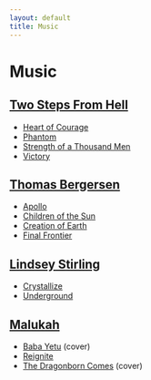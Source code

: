 ```yaml
---
layout: default
title: Music
---
```

# Music

## [Two Steps From Hell](https://www.twostepsfromhell.com/)
- [Heart of Courage](https://www.youtube.com/watch?v=K2iC1aCPbKA)
- [Phantom](hhttps://www.youtube.com/watch?v=79ILqbLye0s)
- [Strength of a Thousand Men](https://www.youtube.com/watch?v=jIxas0a-KgM)
- [Victory](https://www.youtube.com/watch?v=hKRUPYrAQoE)

## [Thomas Bergersen](https://www.thomasbergersen.com/)
- [Apollo](https://www.youtube.com/watch?v=M4df3XbJ8iw)
- [Children of the Sun](https://www.youtube.com/watch?v=jTpeEbMYk5M)
- [Creation of Earth](https://www.youtube.com/watch?v=aIDrEvJ8zq8)
- [Final Frontier](https://www.youtube.com/watch?v=BAzCf0ascW8)

## [Lindsey Stirling](https://www.lindseystirling.com/)
- [Crystallize](https://www.youtube.com/watch?v=aHjpOzsQ9YI)
- [Underground](https://www.youtube.com/watch?v=EJ09pSuA9hw)

## [Malukah](https://www.malukah.com/)
- [Baba Yetu](https://www.youtube.com/watch?v=n5scparvQWE) (cover)
- [Reignite](https://www.youtube.com/watch?v=re32xnyYP3A)
- [The Dragonborn Comes](https://www.youtube.com/watch?v=4z9TdDCWN7g) (cover)
